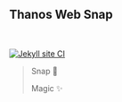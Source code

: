 ## Thanos Web Snap
<br>

[![Jekyll site CI](https://github.com/msaf9/js/actions/workflows/jekyll.yml/badge.svg)](https://github.com/msaf9/js/actions/workflows/jekyll.yml)

> Snap 🤏
> 
> Magic ✨ 